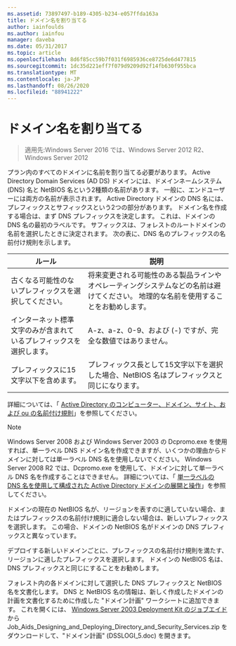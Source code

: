 ```yaml
---
ms.assetid: 73897497-b189-4305-b234-e057ffda163a
title: ドメイン名を割り当てる
author: iainfoulds
ms.author: iainfou
manager: daveba
ms.date: 05/31/2017
ms.topic: article
ms.openlocfilehash: 8d6f85cc59b7f031f6985936ce8725de6d477815
ms.sourcegitcommit: 1dc35d221eff7f079d9209d92f14fb630f955bca
ms.translationtype: MT
ms.contentlocale: ja-JP
ms.lasthandoff: 08/26/2020
ms.locfileid: "88941222"
---
```

# <a name="assigning-domain-names"></a>ドメイン名を割り当てる

> 適用先:Windows Server 2016 では、Windows Server 2012 R2、Windows Server 2012

プラン内のすべてのドメインに名前を割り当てる必要があります。 Active Directory Domain Services (AD DS) ドメインには、ドメインネームシステム (DNS) 名と NetBIOS 名という2種類の名前があります。 一般に、エンドユーザーには両方の名前が表示されます。 Active Directory ドメインの DNS 名には、プレフィックスとサフィックスという2つの部分があります。 ドメイン名を作成する場合は、まず DNS プレフィックスを決定します。 これは、ドメインの DNS 名の最初のラベルです。 サフィックスは、フォレストのルートドメインの名前を選択したときに決定されます。 次の表に、DNS 名のプレフィックスの名前付け規則を示します。

|ルール|説明|
|--------|---------------|
|古くなる可能性のないプレフィックスを選択してください。|将来変更される可能性のある製品ラインやオペレーティングシステムなどの名前は避けてください。 地理的な名前を使用することをお勧めします。|
|インターネット標準文字のみが含まれているプレフィックスを選択します。|A-z、a-z、0-9、および (-) ですが、完全な数値ではありません。|
|プレフィックスに15文字以下を含めます。|プレフィックス長として15文字以下を選択した場合、NetBIOS 名はプレフィックスと同じになります。|

詳細については、「 [Active Directory のコンピューター、ドメイン、サイト、および ou の名前付け規則](https://support.microsoft.com/help/909264/)」を参照してください。

> [!NOTE]
> Windows Server 2008 および Windows Server 2003 の Dcpromo.exe を使用すれば、単一ラベル DNS ドメイン名を作成できますが、いくつかの理由からドメインに対しては単一ラベル DNS 名を使用しないでください。 Windows Server 2008 R2 では、Dcpromo.exe を使用して、ドメインに対して単一ラベル DNS 名を作成することはできません。 詳細については、「 [単一ラベルの DNS 名を使用して構成された Active Directory ドメインの展開と操作](https://support.microsoft.com/help/300684/)」を参照してください。

ドメインの現在の NetBIOS 名が、リージョンを表すのに適していない場合、またはプレフィックスの名前付け規則に適合しない場合は、新しいプレフィックスを選択します。 この場合、ドメインの NetBIOS 名がドメインの DNS プレフィックスと異なっています。

デプロイする新しいドメインごとに、プレフィックスの名前付け規則を満たす、リージョンに適したプレフィックスを選択します。 ドメインの NetBIOS 名は、DNS プレフィックスと同じにすることをお勧めします。

フォレスト内の各ドメインに対して選択した DNS プレフィックスと NetBIOS 名を文書化します。 DNS と NetBIOS 名の情報は、新しく作成したドメインの計画を文書化するために作成した "ドメイン計画" ワークシートに追加できます。 これを開くには、 [Windows Server 2003 Deployment Kit のジョブエイド](https://microsoft.com/download/details.aspx?id=9608) から Job_Aids_Designing_and_Deploying_Directory_and_Security_Services.zip をダウンロードして、"ドメイン計画" (DSSLOGI_5.doc) を開きます。
